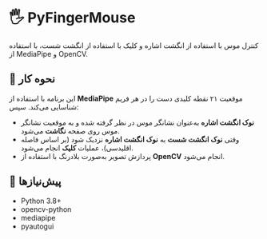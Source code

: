 # 🖐️ PyFingerMouse

کنترل موس با استفاده از انگشت اشاره و کلیک با استفاده از انگشت شست، با استفاده از MediaPipe و OpenCV.

## 🎯 نحوه کار

این برنامه با استفاده از **MediaPipe** موقعیت ۲۱ نقطه کلیدی دست را در هر فریم شناسایی می‌کند. سپس:

- **نوک انگشت اشاره** به‌عنوان نشانگر موس در نظر گرفته شده و به موقعیت نشانگر موس روی صفحه **نگاشت** می‌شود.  
- وقتی **نوک انگشت شست** به **نوک انگشت اشاره** نزدیک شود (بر اساس فاصله اقلیدسی)، عملیات **کلیک** انجام می‌شود.  
- پردازش تصویر به‌صورت بلادرنگ با استفاده از **OpenCV** انجام می‌شود.

## 🧪 پیش‌نیازها

- Python 3.8+
- opencv-python
- mediapipe
- pyautogui
